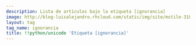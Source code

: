 ```yaml
---
description: Lista de artículos bajo la etiqueta [ignorancia]
image: http://blog-luisalejandro.rhcloud.com/static/img/site/mstile-310x310.png
layout: tag
tag_name: ignorancia
title: !!python/unicode 'Etiqueta [ignorancia]'
---
```

